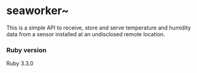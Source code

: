 # seaworker~

This is a simple API to receive, store and serve temperature and humidity data from a sensor installed at an undisclosed remote location.

### Ruby version

Ruby 3.3.0
